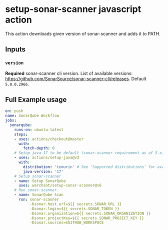 # setup-sonar-scanner javascript action

This action downloads given version of sonar-scanner and adds it to PATH.

## Inputs

### `version`

**Required** sonar-scanner cli version. List of available versions: https://github.com/SonarSource/sonar-scanner-cli/releases. Default `5.0.0.2966`.

## Full Example usage

```yaml
on: push
name: SonarQube Workflow
jobs:
  sonarqube:
    runs-on: ubuntu-latest
    steps:
    - uses: actions/checkout@master
      with:
        fetch-depth: 0
    # Setup java 17 to be default (sonar-scanner requirement as of 5.x)
    - uses: actions/setup-java@v3
      with:
        distribution: 'temurin' # See 'Supported distributions' for available options
        java-version: '17'
    # Setup sonar-scanner
    - name: Setup SonarQube
      uses: warchant/setup-sonar-scanner@v6
    # Run sonar-scanner
    - name: SonarQube Scan
      run: sonar-scanner
           -Dsonar.host.url=${{ secrets.SONAR_URL }}
           -Dsonar.login=${{ secrets.SONAR_TOKEN }}
           -Dsonar.organization=${{ secrets.SONAR_ORGANIZATION }}
           -Dsonar.projectKey=${{ secrets.SONAR_PROJECT_KEY }}
           -Dsonar.sources=$GITHUB_WORKSPACE
```
